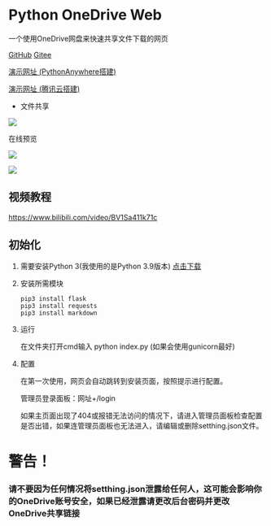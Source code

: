 # Python OneDrive Web

一个使用OneDrive网盘来快速共享文件下载的网页



[GitHub](https://github.com/bytfr/PyOneWeb) [Gitee](https://gitee.com/grmine/PyOneWeb)

[演示网址 (PythonAnywhere搭建)](http://bytfr.pythonanywhere.com/)

[演示网址 (腾讯云搭建)](http://110.42.148.82/)



- 文件共享

![](https://s4.ax1x.com/2022/02/21/Hjsf39.png)



在线预览

![](https://s4.ax1x.com/2022/02/22/HzrRbt.png)

![](https://s4.ax1x.com/2022/02/22/Hzr2DI.png)

## 视频教程

https://www.bilibili.com/video/BV1Sa411k71c


## 初始化

1. 需要安装Python 3(我使用的是Python 3.9版本)  [点击下载](https://www.python.org/downloads/release/python-390/ )

2. 安装所需模块

   ```shell
   pip3 install flask
   pip3 install requests
   pip3 install markdown
   ```

3. 运行

   在文件夹打开cmd输入 python index.py (如果会使用gunicorn最好)

4. 配置

   在第一次使用，网页会自动跳转到安装页面，按照提示进行配置。

   管理员登录面板：网址+/login

   如果主页面出现了404或报错无法访问的情况下，请进入管理员面板检查配置是否出错，如果连管理员面板也无法进入，请编辑或删除setthing.json文件。



# 警告！

### 请不要因为任何情况将setthing.json泄露给任何人，这可能会影响你的OneDrive账号安全，如果已经泄露请更改后台密码并更改OneDrive共享链接


